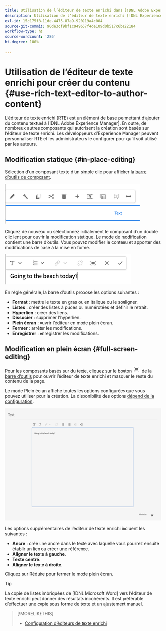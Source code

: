 ```yaml
---
title: Utilisation de l’éditeur de texte enrichi dans [!DNL Adobe Experience Manager] pour créer du contenu.
description: Utilisation de l’éditeur de texte enrichi [!DNL Experience Manager] pour créer du contenu.
exl-id: 15c175f8-11de-4475-87a9-920219a4c004
source-git-commit: 90de3cf9bf1c949667f4de109d0b517c6be22184
workflow-type: ht
source-wordcount: '286'
ht-degree: 100%

---
```


# Utilisation de l’éditeur de texte enrichi pour créer du contenu {#use-rich-text-editor-to-author-content}

L’éditeur de texte enrichi (RTE) est un élément de base permettant d’ajouter du contenu textuel à [!DNL Adobe Experience Manager]. En outre, de nombreux autres composants qui autorisent la création sont basés sur l’éditeur de texte enrichi. Les développeurs d’Experience Manager peuvent personnaliser RTE et les administrateurs le configurer pour qu’il soit utilisé par les auteurs.

## Modification statique {#in-place-editing}

Sélection d’un composant texte d’un simple clic pour afficher la [barre d’outils de composant](/help/sites-cloud/authoring/fundamentals/editing-content.md#component-toolbar).

![Barre d’outils de composant](/help/sites-cloud/authoring/assets/editing-component-toolbar.png)

Cliquez de nouveau ou sélectionnez initialement le composant d’un double clic lent pour ouvrir la modification statique. Le mode de modification contient une barre d’outils. Vous pouvez modifier le contenu et apporter des modifications de base à la mise en forme.

![Modification en place avec l’éditeur de texte enrichi](/help/sites-cloud/authoring/assets/rte-in-place-editing.png)

En règle générale, la barre d’outils propose les options suivantes :

* **Format** : mettre le texte en gras ou en italique ou le souligner.
* **Listes** : créer des listes à puces ou numérotées et définir le retrait.
* **Hyperlien** : créer des liens.
* **Dissocier** : supprimer l’hyperlien.
* **Plein écran** : ouvrir l’éditeur en mode plein écran.
* **Fermer** : arrêter les modifications.
* **Enregistrer** : enregistrer les modifications.

## Modification en plein écran {#full-screen-editing}

Pour les composants basés sur du texte, cliquez sur le bouton ![Mode plein écran de l’éditeur de texte enrichi](/help/sites-cloud/authoring/assets/editing-full-screen.png) de la [barre d’outils](/help/sites-cloud/authoring/fundamentals/editing-content.md#component-toolbar) pour ouvrir l’éditeur de texte enrichi et masquer le reste du contenu de la page.

Le mode Plein écran affiche toutes les options configurées que vous pouvez utiliser pour la création. La disponibilité des options [dépend de la configuration](/help/implementing/developing/extending/rich-text-editor.md).

![Éditeur de texte enrichi en mode plein écran](/help/sites-cloud/authoring/assets/rte-full-screen.png)

Les options supplémentaires de l’éditeur de texte enrichi incluent les suivantes :

* **Ancre** : crée une ancre dans le texte avec laquelle vous pourrez ensuite établir un lien ou créer une référence.
* **Aligner le texte à gauche**.
* **Texte centré**.
* **Aligner le texte à droite**.

Cliquez sur Réduire pour fermer le mode plein écran.

>[!TIP]
>
>La copie de listes imbriquées de [!DNL Microsoft Word] vers l’éditeur de texte enrichi peut donner des résultats incohérents. Il est préférable d’effectuer une copie sous forme de texte et un ajustement manuel.

>[!MORELIKETHIS]
>
>* [Configuration d’éditeurs de texte enrichi](/help/implementing/developing/extending/rich-text-editor.md)

